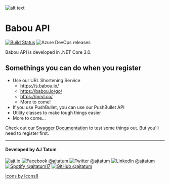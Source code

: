 ![alt text](https://github.com/ajtatum/BabouAPI/blob/master/Babou.API.Web/wwwroot/images/Babou-150x150.png "Babou loves to play, so here's his API!") <!-- markdownlint-disable -->

# **Babou API**

[![Build Status](https://dev.azure.com/ajtatum/BabouAPI/_apis/build/status/Babou%20API%20Build?branchName=master)](https://dev.azure.com/ajtatum/BabouAPI/_build/latest?definitionId=24&branchName=master) ![Azure DevOps releases](https://img.shields.io/azure-devops/release/ajtatum/74a95687-061a-4ed9-b531-5d76ab8d8ef2/4/4)

Babou API is developed in .NET Core 3.0.

## **Somethings you can do when you register**

- Use our URL Shortening Service
  - https://s.babou.io/
  - https://babou.io/go/
  - https://mrvl.co/
  - More to come!
- If you use PushBullet, you can use our PushBullet API
- Utility classes to make tough things easier
- More to come...

Check out our [Swagger Documentation](https://babou.io/swagger/) to test some things out. But you'll need to register first.

---

#### Developed by AJ Tatum

[![ajt.io](https://img.icons8.com/clouds/50/000000/domain.png "ajt.io")](https://s.babou.io/aj)
[![Facebook @ajtatum](https://img.icons8.com/clouds/50/000000/facebook-new.png "Facebook @ajtatum")](https://s.babou.io/fbaj)
[![Twitter @ajtatum](https://img.icons8.com/clouds/50/000000/twitter.png "Twitter @ajtatum")](https://s.babou.io/twitteraj)
[![LinkedIn @ajtatum](https://img.icons8.com/clouds/50/000000/linkedin.png "LinkedIn @ajtatum")](https://s.babou.io/linkedinaj)
[![Spotify @ajtatum17](https://img.icons8.com/clouds/50/000000/spotify.png "Spotify @ajtatum17")](https://s.babou.io/spotifyaj)
[![GitHub @ajtatum](https://img.icons8.com/clouds/50/000000/github.png "GitHub @ajtatum")](https://s.babou.io/githubaj)

[Icons by Icons8](https://icons8.com/)
